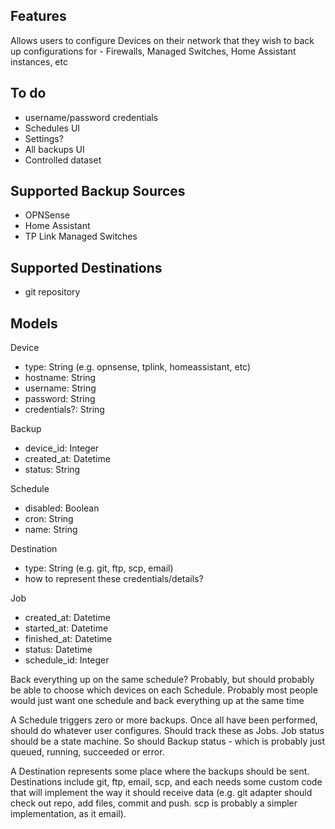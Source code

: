 ## Features

Allows users to configure Devices on their network that they wish to back up configurations for - Firewalls, Managed Switches, Home Assistant instances, etc

## To do

- username/password credentials
- Schedules UI
- Settings?
- All backups UI
- Controlled dataset

## Supported Backup Sources

- OPNSense
- Home Assistant
- TP Link Managed Switches

## Supported Destinations

- git repository

## Models

Device

- type: String (e.g. opnsense, tplink, homeassistant, etc)
- hostname: String
- username: String
- password: String
- credentials?: String

Backup

- device_id: Integer
- created_at: Datetime
- status: String

Schedule

- disabled: Boolean
- cron: String
- name: String

Destination

- type: String (e.g. git, ftp, scp, email)
- how to represent these credentials/details?

Job

- created_at: Datetime
- started_at: Datetime
- finished_at: Datetime
- status: Datetime
- schedule_id: Integer

Back everything up on the same schedule? Probably, but should probably be able to choose which devices on each Schedule.
Probably most people would just want one schedule and back everything up at the same time

A Schedule triggers zero or more backups. Once all have been performed, should do whatever user configures. Should track these as Jobs. Job status should be a state machine. So should Backup status - which is probably just queued, running, succeeded or error.

A Destination represents some place where the backups should be sent. Destinations include git, ftp, email, scp, and each needs some custom code that will implement the way it should receive data (e.g. git adapter should check out repo, add files, commit and push. scp is probably a simpler implementation, as it email).
